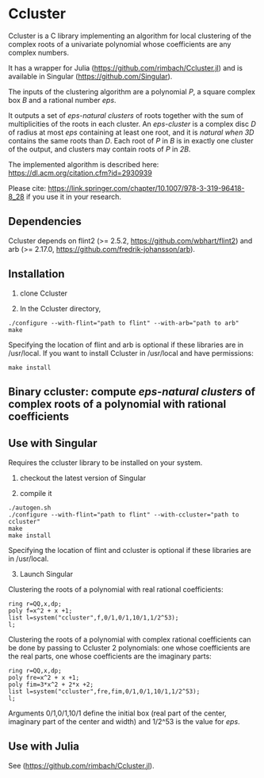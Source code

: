 # Ccluster

Ccluster is a C library implementing an algorithm for local clustering of the complex roots
of a univariate polynomial whose
coefficients are any complex numbers.

It has a wrapper for Julia (https://github.com/rimbach/Ccluster.jl)
and is available in Singular (https://github.com/Singular).

The inputs of the clustering algorithm are
a polynomial *P*, 
a square complex box *B* and
a rational number *eps*.

It outputs a set of *eps-natural clusters* of roots together with the sum of multiplicities
of the roots in each cluster.
An *eps-cluster* is a complex disc *D* of radius at most *eps* containing at least one root, 
and it is *natural when* *3D* contains the same roots
than *D*.
Each root of *P* in *B* is in exactly one cluster of the output, and clusters may contain
roots of *P* in *2B*.

The implemented algorithm is described here:
https://dl.acm.org/citation.cfm?id=2930939

Please cite:
https://link.springer.com/chapter/10.1007/978-3-319-96418-8_28
if you use it in your research.

## Dependencies

Ccluster depends on flint2 (>= 2.5.2, https://github.com/wbhart/flint2)
and arb (>= 2.17.0, https://github.com/fredrik-johansson/arb).

## Installation

1. clone Ccluster

2. In the Ccluster directory,

```
./configure --with-flint="path to flint" --with-arb="path to arb"
make
```
Specifying the location of flint and arb is optional if these libraries are in /usr/local. 
If you want to install Ccluster in /usr/local and have permissions:
```
make install
```
## Binary ccluster: compute *eps-natural clusters* of complex roots of a polynomial with rational coefficients



## Use with Singular
Requires the ccluster library to be installed on your system.

1. checkout the latest version of Singular

2. compile it 

```
./autogen.sh
./configure --with-flint="path to flint" --with-ccluster="path to ccluster"
make 
make install
```

Specifying the location of flint and ccluster is optional if these libraries are in /usr/local. 

3. Launch Singular

Clustering the roots of a polynomial with real rational coefficients:

```
ring r=QQ,x,dp;
poly f=x^2 + x +1;
list l=system("ccluster",f,0/1,0/1,10/1,1/2^53);
l;
```

Clustering the roots of a polynomial with complex rational coefficients can be done
by passing to Ccluster 2 polynomials: one whose coefficients are the real parts,
one whose coefficients are the imaginary parts:

```
ring r=QQ,x,dp;
poly fre=x^2 + x +1;
poly fim=3*x^2 + 2*x +2;
list l=system("ccluster",fre,fim,0/1,0/1,10/1,1/2^53);
l;
```

Arguments 0/1,0/1,10/1 define the initial box (real part of the center, imaginary part of the center
and width) and 1/2^53 is the value for *eps*.

## Use with Julia

See (https://github.com/rimbach/Ccluster.jl).
